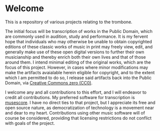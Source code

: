 # Welcome

This is a repository of various projects relating to the trombone.

The initial focus will be transcription of works in the Public Domain, which are commonly used in audition, study and performance. It is my fervent hope that individuals who may otherwise be unable to obtain copyrighted editions of these classic works of music in print may freely view, edit, and generally make use of these open digital versions to further their own musicianship and thereby enrich both their own lives and that of those around them. I intend minimal editing of the original works, which are the focus of this project. However, in cases where minor modifications may make the artifacts avaialable herein eligible for copyright, and to the extent which I am permitted to do so, I release said artifacts back into the Public Domain, via [Creative Commons zero (CC0)](https://en.wikipedia.org/wiki/Creative_Commons_license#Zero_/_public_domain). 

I welcome any and all contributions to this effort, and I will endeavor to credit all contributions. My preferred software for transcription is [musescore](https://musescore.org/en). I have no direct ties to that project, but I appreciate its free and open source nature, as democratization of technology is a movement near and dear to my heart. Contributions using other music software will of course be considered, providing that licensing restrictions do not conflict with goals of the project. 
